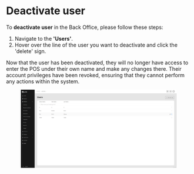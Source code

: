 # Deactivate user

To **deactivate user** in the Back Office, please follow these steps:

1. Navigate to the **'Users'**.
2. Hover over the line of the user you want to deactivate and click the 'delete' sign.

Now that the user has been deactivated, they will no longer have access to enter the POS under their own name and make any changes there. Their account privileges have been revoked, ensuring that they cannot perform any actions within the system.

<figure><img src="../../.gitbook/assets/Screenshot (17).png" alt=""><figcaption></figcaption></figure>
